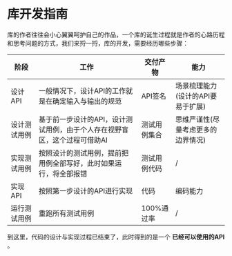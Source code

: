 # 库开发指南

库的作者往往会小心翼翼呵护自己的作品，一个库的诞生过程就是作者的心路历程和思考问题的方式，我们来捋一捋，库的开发，需要经历哪些步骤：

| 阶段 | 工作 | 交付产物 | 能力 |
| -- | -- | -- | -- | 
| 设计API | 一般情况下，设计API的工作就是在确定输入与输出的规范 | API签名 | 场景梳理能力(设计的API要易于扩展) |
| 设计测试用例 | 基于前一步设计的API，设计测试用例，由于个人存在视野盲区，这个过程可借助AI | 测试用例集合 | 思维严谨性(尽量考虑更多的边界情况) | 
| 实现测试用例 | 按照设计的测试用例，提前把用例全部写好，此时如果运行，将全部报错 | 测试用例代码 | / |
| 实现API | 按照第一步设计的API进行实现 | 代码 | 编码能力 |
| 运行测试用例 | 重跑所有测试用例 | 100%通过率 | / |

到这里，代码的设计与实现过程已结束了，此时得到的是一个 **已经可以使用的API** 。